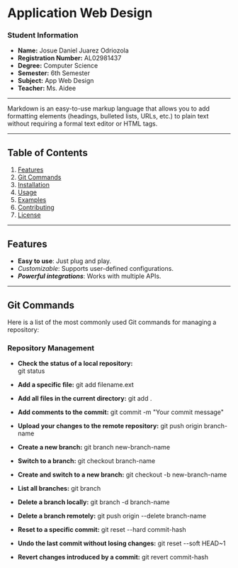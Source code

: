 # Application Web Design

### Student Information
- **Name:** Josue Daniel Juarez Odriozola  
- **Registration Number:** AL02981437  
- **Degree:** Computer Science  
- **Semester:** 6th Semester  
- **Subject:** App Web Design  
- **Teacher:** Ms. Aidee  

---

Markdown is an easy-to-use markup language that allows you to add formatting elements (headings, bulleted lists, URLs, etc.) to plain text without requiring a formal text editor or HTML tags.

---

## Table of Contents

1. [Features](#features)  
2. [Git Commands](#git-commands)  
3. [Installation](#installation)  
4. [Usage](#usage)  
5. [Examples](#examples)  
6. [Contributing](#contributing)  
7. [License](#license)  

---

## Features

- **Easy to use**: Just plug and play.  
- *Customizable*: Supports user-defined configurations.  
- ***Powerful integrations***: Works with multiple APIs.  

---

## Git Commands

Here is a list of the most commonly used Git commands for managing a repository:

### Repository Management
- **Check the status of a local repository:**  
    git status

- **Add a specific file:**
    git add filename.ext

- **Add all files in the current directory:**
    git add .

- **Add comments to the commit:**
    git commit -m "Your commit message"

- **Upload your changes to the remote repository:**
    git push origin branch-name

- **Create a new branch:**
    git branch new-branch-name

- **Switch to a branch:**
    git checkout branch-name

- **Create and switch to a new branch:**
    git checkout -b new-branch-name

- **List all branches:**
    git branch

- **Delete a branch locally:**
    git branch -d branch-name

- **Delete a branch remotely:**
    git push origin --delete branch-name

- **Reset to a specific commit:**
    git reset --hard commit-hash

- **Undo the last commit without losing changes:**
    git reset --soft HEAD~1

- **Revert changes introduced by a commit:**
    git revert commit-hash

